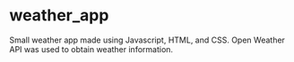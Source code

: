 # weather_app
Small weather app made using Javascript, HTML, and CSS.  Open Weather API was used to obtain weather information.
